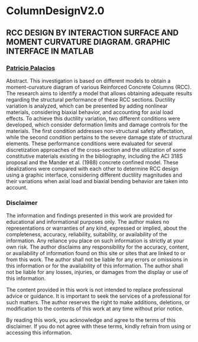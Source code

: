 # ColumnDesignV2.0
## RCC DESIGN BY INTERACTION SURFACE AND MOMENT CURVATURE DIAGRAM. GRAPHIC INTERFACE IN MATLAB

### [Patricio Palacios](https://github.com/ppalacios92) 


Abstract. This investigation is based on different models to obtain a moment-curvature diagram of various Reinforced Concrete Columns (RCC). The research aims to identify a model that allows obtaining adequate results regarding the structural performance of these RCC sections. Ductility variation is analyzed, which can be presented by adding nonlinear materials, considering biaxial behavior, and accounting for axial load effects. To achieve this ductility variation, two different conditions were developed, which consider deformation limits and damage controls for the materials. The first condition addresses non-structural safety affectation, while the second condition pertains to the severe damage state of structural elements. These performance conditions were evaluated for several discretization approaches of the cross-section and the utilization of some constitutive materials existing in the bibliography, including the ACI 318S proposal and the Mander et al. (1988) concrete confined model. These idealizations were compared with each other to determine RCC design using a graphic interface, considering different ductility magnitudes and their variations when axial load and biaxial bending behavior are taken into account.

### Disclaimer

The information and findings presented in this work are provided for educational and informational purposes only. The author makes no representations or warranties of any kind, expressed or implied, about the completeness, accuracy, reliability, suitability, or availability of the information. Any reliance you place on such information is strictly at your own risk. The author disclaims any responsibility for the accuracy, content, or availability of information found on this site or sites that are linked to or from this work. The author shall not be liable for any errors or omissions in this information or for the availability of this information. The author shall not be liable for any losses, injuries, or damages from the display or use of this information.

The content provided in this work is not intended to replace professional advice or guidance. It is important to seek the services of a professional for such matters. The author reserves the right to make additions, deletions, or modification to the contents of this work at any time without prior notice.

By reading this work, you acknowledge and agree to the terms of this disclaimer. If you do not agree with these terms, kindly refrain from using or accessing this information.


